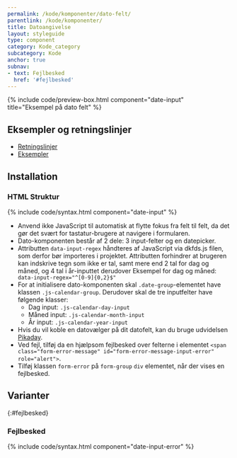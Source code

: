 ```yaml
---
permalink: /kode/komponenter/dato-felt/
parentlink: /kode/komponenter/
title: Datoangivelse
layout: styleguide
type: component
category: Kode_category
subcategory: Kode
anchor: true
subnav:
- text: Fejlbesked
  href: '#fejlbesked'
---
```


{% include code/preview-box.html component="date-input" title="Eksempel på dato felt" %}

## Eksempler og retningslinjer
<ul class="nobullet-list">
    <li><a href="/komponenter/dato-felt/#retningslinjer">Retningslinjer</a></li>
    <li><a href="/komponenter/dato-felt/">Eksempler</a></li>
</ul>

## Installation

### HTML Struktur

{% include code/syntax.html component="date-input" %}

- Anvend ikke JavaScript til automatisk at flytte fokus fra felt til felt, da det gør det svært for tastatur-brugere at navigere i formularen.
- Dato-komponenten består af 2 dele: 3 input-felter og en datepicker.
- Attributten `data-input-regex` håndteres af JavaScript via dkfds.js filen, som derfor bør importeres i projektet.
Attributten forhindrer at brugeren kan indskrive tegn som ikke er tal, samt mere end 2 tal for dag og måned, og 4 tal i år-inputtet derudover  Eksempel for dag og måned: ` data-input-regex="^[0-9]{0,2}$"`
- For at initialisere dato-komponenten skal `.date-group`-elementet have klassen `.js-calendar-group`. Derudover skal de tre inputfelter have følgende klasser:
    - Dag input: `.js-calendar-day-input`
    - Måned input: `.js-calendar-month-input`
    - År input: `.js-calendar-year-input`
- Hvis du vil koble en datovælger på dit datofelt, kan du bruge udvidelsen <a href="/udvidelser/pikaday/">Pikaday</a>.
- Ved fejl, tilføj da en hjælpsom fejlbesked over felterne i elementet `<span class="form-error-message" id="form-error-message-input-error" role="alert">`. 
- Tilføj klassen `form-error` på `form-group` `div` elementet, når der vises en fejlbesked.

## Varianter

{:#fejlbesked}
### Fejlbesked
{% include code/syntax.html component="date-input-error" %}
